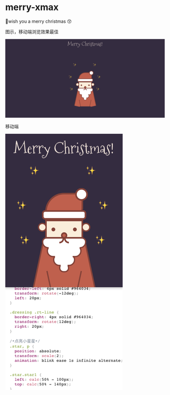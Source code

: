 # merry-xmax
🎄wish you a merry christmas 😚

图示，移动端浏览效果最佳

![pic](./pic-pc.png)

移动端

![pic](./pic-mobile.png)
